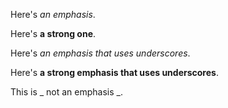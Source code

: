 Here's *an emphasis*.

Here's **a strong one**. 

Here's _an emphasis that uses underscores_. 

Here's __a strong emphasis that uses underscores__.

This is _ not an emphasis _.
